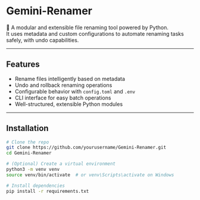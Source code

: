 # Gemini-Renamer

🚀 A modular and extensible file renaming tool powered by Python.  
It uses metadata and custom configurations to automate renaming tasks safely, with undo capabilities.

---

## Features
- Rename files intelligently based on metadata
- Undo and rollback renaming operations
- Configurable behavior with `config.toml` and `.env`
- CLI interface for easy batch operations
- Well-structured, extensible Python modules

---

## Installation

```bash
# Clone the repo
git clone https://github.com/yourusername/Gemini-Renamer.git
cd Gemini-Renamer

# (Optional) Create a virtual environment
python3 -m venv venv
source venv/bin/activate  # or venv\Scripts\activate on Windows

# Install dependencies
pip install -r requirements.txt